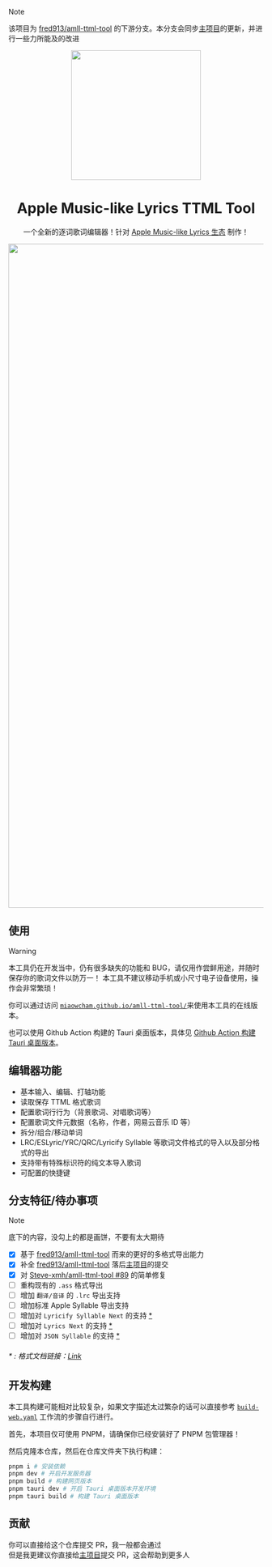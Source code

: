 > [!note] 
> 该项目为 [fred913/amll-ttml-tool](https://github.com/fred913/amll-ttml-tool) 的下游分支。本分支会同步[主项目](https://github.com/steve-xmh/amll-ttml-tool)的更新，并进行一些力所能及的改进

<div align=center>

<img src="./public/logo.svg" align="center" width="256">

# Apple Music-like Lyrics TTML Tool

一个全新的逐词歌词编辑器！针对 [Apple Music-like Lyrics 生态](https://github.com/Steve-xmh/applemusic-like-lyrics) 制作！

<img width="1312" alt="image" src="https://github.com/user-attachments/assets/4db81b29-df0c-4f6e-819a-3b956b28247c">

</div>

## 使用

> [!WARNING]
> 本工具仍在开发当中，仍有很多缺失的功能和 BUG，请仅用作尝鲜用途，并随时保存你的歌词文件以防万一！
> 本工具不建议移动手机或小尺寸电子设备使用，操作会非常繁琐！

你可以通过访问 [`miaowcham.github.io/amll-ttml-tool/`](https://miaowcham.github.io/amll-ttml-tool/)来使用本工具的在线版本。

也可以使用 Github Action 构建的 Tauri 桌面版本，具体见 [Github Action 构建 Tauri 桌面版本](https://github.com/MiaowCham/amll-ttml-tool/actions/workflows/build-desktop.yaml)。

## 编辑器功能

- 基本输入、编辑、打轴功能
- 读取保存 TTML 格式歌词
- 配置歌词行行为（背景歌词、对唱歌词等）
- 配置歌词文件元数据（名称，作者，网易云音乐 ID 等）
- 拆分/组合/移动单词
- LRC/ESLyric/YRC/QRC/Lyricify Syllable 等歌词文件格式的导入以及部分格式的导出
- 支持带有特殊标识符的纯文本导入歌词
- 可配置的快捷键

## 分支特征/待办事项

> [!note]  
> 底下的内容，没勾上的都是画饼，不要有太大期待

- [x] 基于 [fred913/amll-ttml-tool](https://github.com/fred913/amll-ttml-tool) 而来的更好的多格式导出能力
- [x] 补全 [fred913/amll-ttml-tool](https://github.com/fred913/amll-ttml-tool) 落后[主项目](https://github.com/steve-xmh/amll-ttml-tool)的提交
- [x] 对 [Steve-xmh/amll-ttml-tool #89](https://github.com/Steve-xmh/amll-ttml-tool/issues/89) 的简单修复
- [ ] 重构现有的 `.ass` 格式导出
- [ ] 增加 `翻译/音译` 的 `.lrc` 导出支持
- [ ] 增加标准 Apple Syllable 导出支持
- [ ] 增加对 `Lyricify Syllable Next` 的支持 [*](#--格式文档链接link)
- [ ] 增加对 `Lyrics Next` 的支持 [*](#--格式文档链接link)
- [ ] 增加对 `JSON Syllable` 的支持 [*](#--格式文档链接link)

###### * : 格式文档链接：[Link](https://github.com/MiaowCham/Repository_for_MiaowCham/tree/main/docs)

## 开发构建

本工具构建可能相对比较复杂，如果文字描述太过繁杂的话可以直接参考 [`build-web.yaml`](.github/workflows/build-web.yaml) 工作流的步骤自行进行。

首先，本项目仅可使用 PNPM，请确保你已经安装好了 PNPM 包管理器！

然后克隆本仓库，然后在仓库文件夹下执行构建：

```bash
pnpm i # 安装依赖
pnpm dev # 开启开发服务器
pnpm build # 构建网页版本
pnpm tauri dev # 开启 Tauri 桌面版本开发环境
pnpm tauri build # 构建 Tauri 桌面版本
```

## 贡献

你可以直接给这个仓库提交 PR，我一般都会通过  
但是我更建议你直接给[主项目](https://github.com/steve-xmh/amll-ttml-tool)提交 PR，这会帮助到更多人
